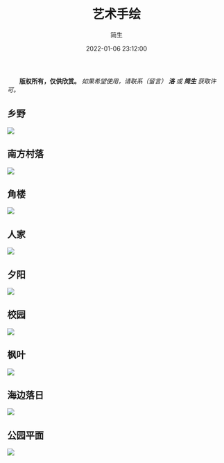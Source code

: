 ﻿---
title: 艺术手绘
date: 2022-01-06 23:12:00
sidebar: false
author: 简生
tags:
 - 绘画设计展
categories:
 - 地理人文
---

**&emsp;&emsp;版权所有，仅供欣赏。** *如果希望使用，请联系（留言） **洛** 或 **简生** 获取许可。*

## 乡野

![](/geoncs/literature/乡野.jpg)

## 南方村落

![](/geoncs/literature/南方村落.jpg)

## 角楼

![](/geoncs/literature/角楼.jpg)

## 人家

![](/geoncs/literature/人家.jpg)

## 夕阳

![](/geoncs/literature/夕阳.jpg)

## 校园

![](/geoncs/literature/校园.jpg)

## 枫叶

![](/geoncs/literature/枫叶.jpg)

## 海边落日

![](/geoncs/literature/海边落日.jpg)

## 公园平面

![](/geoncs/literature/公园平面.jpg)